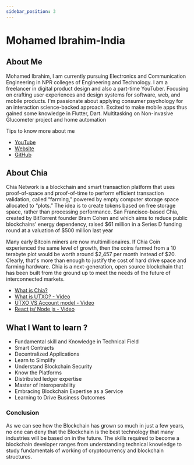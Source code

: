 ```yaml
---
sidebar_position: 3
---
```


# Mohamed Ibrahim-India

## About Me

Mohamed Ibrahim, I am currently pursuing Electronics and Communication Engineering in NPR colleges of Engineering and Technology. I am a freelancer in digital product design and also a part-time YouTuber. Focusing on crafting user experiences and design systems for software, web, and mobile products. I'm passionate about applying consumer psychology for an interaction science-backed approach. Excited to make mobile apps thus gained some knowledge in Flutter, Dart. Multitasking on Non-invasive Glucometer project and home automation

Tips to know more about me

- [YouTube](https://www.youtube.com/channel/UCbhnTR20ifwVL7vINXs02cA) <br/>
- [Website](https://ibu-ux.web.app/) <br/>
- [GitHub](https://github.com/mohamed8270) <br/>


## About Chia

Chia Network is a blockchain and smart transaction platform that uses proof-of-space and proof-of-time to perform efficient transaction validation, called “farming,” powered by empty computer storage space allocated to “plots.” The idea is to create tokens based on free storage space, rather than processing performance. San Francisco-based Chia, created by BitTorrent founder Bram Cohen and which aims to reduce public blockchains' energy dependency, raised $61 million in a Series D funding round at a valuation of $500 million last year

Many early Bitcoin miners are now multimillionaires. If Chia Coin experienced the same level of growth, then the coins farmed from a 10 terabyte plot would be worth around $2,457 per month instead of $20. Clearly, that's more than enough to justify the cost of hard drive space and farming hardware. Chia is a next-generation, open source blockchain that has been built from the ground up to meet the needs of the future of interconnected markets.

- [What is Chia?](https://docs.chia.net/docs/01introduction/what-is-chia)
- [What is UTXO? - Video](https://www.youtube.com/watch?v=VT2o4KCEbes)
- [UTXO VS Account model - Video](https://www.youtube.com/watch?v=85y5uN4styQ)
- [React js/ Node js - Video](https://www.youtube.com/watch?v=v0t42xBIYIs)

## What I Want to learn ?

-  Fundamental skill and Knowledge in Technical Field
-  Smart Contracts
-  Decentralized Applications
-  Learn to Simplify
-  Understand Blockchain Security
-  Know the Platforms
-  Distributed ledger expertise
-  Master of Interoperability
-  Embracing Blockchain Expertise as a Service
-  Learning to Drive Business Outcomes

### Conclusion

As we can see how the Blockchain has grown so much in just a few years, no one can deny that the Blockchain is the best technology that many industries will be based on in the future. The skills required to become a blockchain developer ranges from understanding technical knowledge to study fundamentals of working of cryptocurrency and blockchain structures.

